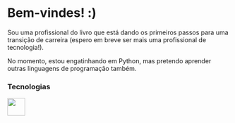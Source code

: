 # Bem-vindes! :)


Sou uma profissional do livro que está dando os primeiros passos para uma transição de carreira (espero em breve ser mais uma profissional de tecnologia!).


No momento, estou engatinhando em Python, mas pretendo aprender outras linguagens de programação também. 

### Tecnologias

<img src="https://cdn.jsdelivr.net/gh/devicons/devicon/icons/git/git-original.svg" width="40" />


